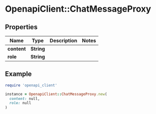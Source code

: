# OpenapiClient::ChatMessageProxy

## Properties

| Name | Type | Description | Notes |
| ---- | ---- | ----------- | ----- |
| **content** | **String** |  |  |
| **role** | **String** |  |  |

## Example

```ruby
require 'openapi_client'

instance = OpenapiClient::ChatMessageProxy.new(
  content: null,
  role: null
)
```

